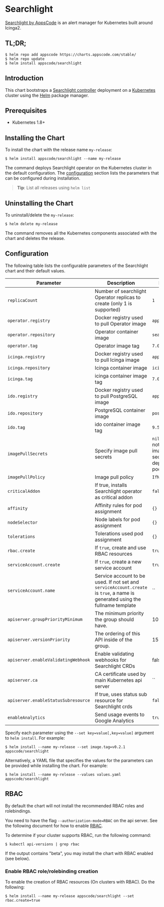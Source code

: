 # Searchlight
[Searchlight by AppsCode](https://github.com/appscode/searchlight) is an alert manager for Kubernetes built around Icinga2.

## TL;DR;

```console
$ helm repo add appscode https://charts.appscode.com/stable/
$ helm repo update
$ helm install appscode/searchlight
```

## Introduction

This chart bootstraps a [Searchlight controller](https://github.com/appscode/searchlight) deployment on a [Kubernetes](http://kubernetes.io) cluster using the [Helm](https://helm.sh) package manager.

## Prerequisites

- Kubernetes 1.8+

## Installing the Chart
To install the chart with the release name `my-release`:

```console
$ helm install appscode/searchlight --name my-release
```

The command deploys Searchlight operator on the Kubernetes cluster in the default configuration. The [configuration](#configuration) section lists the parameters that can be configured during installation.

> **Tip**: List all releases using `helm list`

## Uninstalling the Chart

To uninstall/delete the `my-release`:

```console
$ helm delete my-release
```

The command removes all the Kubernetes components associated with the chart and deletes the release.

## Configuration

The following table lists the configurable parameters of the Searchlight chart and their default values.

| Parameter                           | Description                                                             | Default            |
| ----------------------------------- | -----------------------------------------------------------------       | ------------------ |
| `replicaCount`                      | Number of searchlight Operator replicas to create (only 1 is supported) | `1`                |
| `operator.registry`                 | Docker registry used to pull Operator image                             | `appscode`         |
| `operator.repository`               | Operator container image                                                | `searchlight`      |
| `operator.tag`                      | Operator image tag                                                      | `7.0.0`       |
| `icinga.registry`                   | Docker registry used to pull Icinga image                               | `appscode`         |
| `icinga.repository`                 | Icinga container image                                                  | `icinga`           |
| `icinga.tag`                        | icinga container image tag                                              | `7.0.0-k8s`   |
| `ido.registry`                      | Docker registry used to pull PostgreSQL image                           | `appscode`         |
| `ido.repository`                    | PostgreSQL container image                                              | `postgress`        |
| `ido.tag`                           | ido container image tag                                                 | `9.5-alpine`       |
| `imagePullSecrets`                  | Specify image pull secrets                                              | `nil` (does not add image pull secrets to deployed pods) |
| `imagePullPolicy`                   | Image pull policy                                                       | `IfNotPresent`     |
| `criticalAddon`                     | If true, installs Searchlight operator as critical addon                | `false`            |
| `affinity`                          | Affinity rules for pod assignment                                       | `{}`               |
| `nodeSelector`                      | Node labels for pod assignment                                          | `{}`               |
| `tolerations`                       | Tolerations used pod assignment                                         | `{}`               |
| `rbac.create`                       | If `true`, create and use RBAC resources                                | `true`             |
| `serviceAccount.create`             | If `true`, create a new service account                                 | `true`             |
| `serviceAccount.name`               | Service account to be used. If not set and `serviceAccount.create` is `true`, a name is generated using the fullname template | `` |
| `apiserver.groupPriorityMinimum`    | The minimum priority the group should have.                             | 10000              |
| `apiserver.versionPriority`         | The ordering of this API inside of the group.                           | 15                 |
| `apiserver.enableValidatingWebhook` | Enable validating webhooks for Searchlight CRDs                         | false              |
| `apiserver.ca`                      | CA certificate used by main Kubernetes api server                       | ``                 |
| `apiserver.enableStatusSubresource` | If true, uses status sub resource for Searchlight crds                  | `false`            |
| `enableAnalytics`                   | Send usage events to Google Analytics                                   | `true`             |

Specify each parameter using the `--set key=value[,key=value]` argument to `helm install`. For example:

```console
$ helm install --name my-release --set image.tag=v0.2.1 appscode/searchlight
```

Alternatively, a YAML file that specifies the values for the parameters can be provided while
installing the chart. For example:

```console
$ helm install --name my-release --values values.yaml appscode/searchlight
```

## RBAC
By default the chart will not install the recommended RBAC roles and rolebindings.

You need to have the flag `--authorization-mode=RBAC` on the api server. See the following document for how to enable [RBAC](https://kubernetes.io/docs/admin/authorization/rbac/).

To determine if your cluster supports RBAC, run the following command:

```console
$ kubectl api-versions | grep rbac
```

If the output contains "beta", you may install the chart with RBAC enabled (see below).

### Enable RBAC role/rolebinding creation

To enable the creation of RBAC resources (On clusters with RBAC). Do the following:

```console
$ helm install --name my-release appscode/searchlight --set rbac.create=true
```
